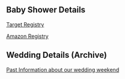 ## Baby Shower Details

[Target Registry](https://tgt.gifts/kristyandshane)

[Amazon Registry](https://www.amazon.com/baby-reg/37V6C0PN77DEZ)

## Wedding Details (Archive)

[Past Information about our wedding weekend](https://withjoy.com/kristyandshane/)
